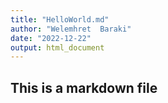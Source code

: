 ```yaml
---
title: "HelloWorld.md"
author: "Welemhret  Baraki"
date: "2022-12-22"
output: html_document
---
```

## This is a markdown file 
